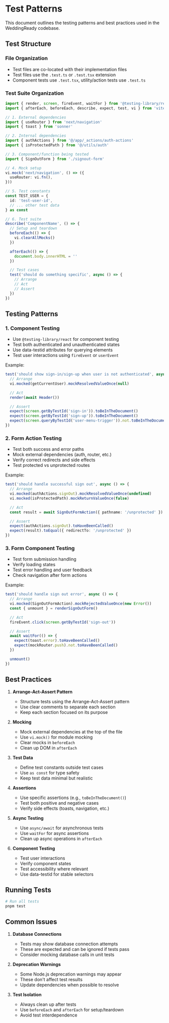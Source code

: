 # Test Patterns

This document outlines the testing patterns and best practices used in the WeddingReady codebase.

## Test Structure

### File Organization
- Test files are co-located with their implementation files
- Test files use the `.test.ts` or `.test.tsx` extension
- Component tests use `.test.tsx`, utility/action tests use `.test.ts`

### Test Suite Organization
```typescript
import { render, screen, fireEvent, waitFor } from '@testing-library/react'
import { afterEach, beforeEach, describe, expect, test, vi } from 'vitest'

// 1. External dependencies
import { useRouter } from 'next/navigation'
import { toast } from 'sonner'

// 2. Internal dependencies
import { authActions } from '@/app/_actions/auth-actions'
import { isProtectedPath } from '@/utils/auth'

// 3. Component/function being tested
import { SignOutForm } from './signout-form'

// 4. Mock setup
vi.mock('next/navigation', () => ({
  useRouter: vi.fn(),
}))

// 5. Test constants
const TEST_USER = {
  id: 'test-user-id',
  // ... other test data
} as const

// 6. Test suite
describe('ComponentName', () => {
  // Setup and teardown
  beforeEach(() => {
    vi.clearAllMocks()
  })

  afterEach(() => {
    document.body.innerHTML = ''
  })

  // Test cases
  test('should do something specific', async () => {
    // Arrange
    // Act
    // Assert
  })
})
```

## Testing Patterns

### 1. Component Testing
- Use `@testing-library/react` for component testing
- Test both authenticated and unauthenticated states
- Use data-testid attributes for querying elements
- Test user interactions using `fireEvent` or `userEvent`

Example:
```typescript
test('should show sign-in/sign-up when user is not authenticated', async () => {
  // Arrange
  vi.mocked(getCurrentUser).mockResolvedValueOnce(null)

  // Act
  render(await Header())

  // Assert
  expect(screen.getByTestId('sign-in')).toBeInTheDocument()
  expect(screen.getByTestId('sign-up')).toBeInTheDocument()
  expect(screen.queryByTestId('user-menu-trigger')).not.toBeInTheDocument()
})
```

### 2. Form Action Testing
- Test both success and error paths
- Mock external dependencies (auth, router, etc.)
- Verify correct redirects and side effects
- Test protected vs unprotected routes

Example:
```typescript
test('should handle successful sign out', async () => {
  // Arrange
  vi.mocked(authActions.signOut).mockResolvedValueOnce(undefined)
  vi.mocked(isProtectedPath).mockReturnValueOnce(false)

  // Act
  const result = await SignOutFormAction({ pathname: '/unprotected' })

  // Assert
  expect(authActions.signOut).toHaveBeenCalled()
  expect(result).toEqual({ redirectTo: '/unprotected' })
})
```

### 3. Form Component Testing
- Test form submission handling
- Verify loading states
- Test error handling and user feedback
- Check navigation after form actions

Example:
```typescript
test('should handle sign out error', async () => {
  // Arrange
  vi.mocked(SignOutFormAction).mockRejectedValueOnce(new Error())
  const { unmount } = renderSignOutForm()

  // Act
  fireEvent.click(screen.getByTestId('sign-out'))

  // Assert
  await waitFor(() => {
    expect(toast.error).toHaveBeenCalled()
    expect(mockRouter.push).not.toHaveBeenCalled()
  })

  unmount()
})
```

## Best Practices

1. **Arrange-Act-Assert Pattern**
   - Structure tests using the Arrange-Act-Assert pattern
   - Use clear comments to separate each section
   - Keep each section focused on its purpose

2. **Mocking**
   - Mock external dependencies at the top of the file
   - Use `vi.mock()` for module mocking
   - Clear mocks in `beforeEach`
   - Clean up DOM in `afterEach`

3. **Test Data**
   - Define test constants outside test cases
   - Use `as const` for type safety
   - Keep test data minimal but realistic

4. **Assertions**
   - Use specific assertions (e.g., `toBeInTheDocument()`)
   - Test both positive and negative cases
   - Verify side effects (toasts, navigation, etc.)

5. **Async Testing**
   - Use `async/await` for asynchronous tests
   - Use `waitFor` for async assertions
   - Clean up async operations in `afterEach`

6. **Component Testing**
   - Test user interactions
   - Verify component states
   - Test accessibility where relevant
   - Use data-testid for stable selectors

## Running Tests

```bash
# Run all tests
pnpm test
```

## Common Issues

1. **Database Connections**
   - Tests may show database connection attempts
   - These are expected and can be ignored if tests pass
   - Consider mocking database calls in unit tests

2. **Deprecation Warnings**
   - Some Node.js deprecation warnings may appear
   - These don't affect test results
   - Update dependencies when possible to resolve

3. **Test Isolation**
   - Always clean up after tests
   - Use `beforeEach` and `afterEach` for setup/teardown
   - Avoid test interdependence 